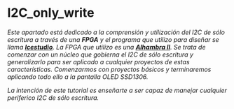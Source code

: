 # I2C_only_write

*Este apartado está dedicado a la comprensión y utilización del I2C de sólo escritura a través de una **FPGA** y el programa que utilizo para diseñar se llama [**Icestudio**](https://github.com/FPGAwars/icestudio). La FPGA que utilizo es una [**Alhambra II**](https://alhambrabits.com/alhambra/). Se trata de comenzar con un núcleo que gobierna el I2C de sólo escritura y generalizarlo para ser aplicado a cualquier proyectos de estas características. Comenzarmos con proyectos básicos y terminaremos aplicando todo ello a la pantalla OLED SSD1306.*

*La intención de este tutorial es enseñarte a ser capaz de manejar cualquier periferico I2C de sólo escritura.*

